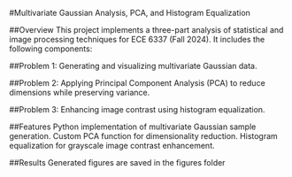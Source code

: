 #Multivariate Gaussian Analysis, PCA, and Histogram Equalization

##Overview
This project implements a three-part analysis of statistical and image processing techniques for ECE 6337 (Fall 2024). It includes the following components:

##Problem 1: Generating and visualizing multivariate Gaussian data.

##Problem 2: Applying Principal Component Analysis (PCA) to reduce dimensions while preserving variance.

##Problem 3: Enhancing image contrast using histogram equalization.

##Features
Python implementation of multivariate Gaussian sample generation.
Custom PCA function for dimensionality reduction.
Histogram equalization for grayscale image contrast enhancement.

##Results
Generated figures are saved in the figures folder
